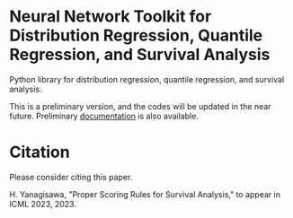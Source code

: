 # Neural Network Toolkit for Distribution Regression, Quantile Regression, and Survival Analysis

Python library for distribution regression, quantile regression, and survival analysis.

This is a preliminary version, and the codes will be updated in the near future.  Preliminary [documentation](https://ibm.github.io/dqs/) is also available.


# Citation

Please consider citing this paper.

H. Yanagisawa, "Proper Scoring Rules for Survival Analysis," to appear in ICML 2023, 2023.
